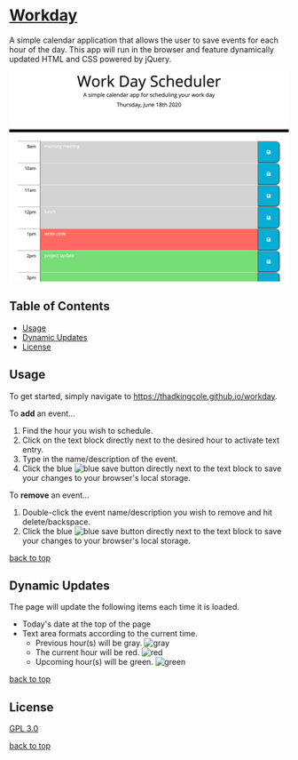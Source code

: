 # [Workday](https://thadkingcole.github.io/workday)

A simple calendar application that allows the user to save events for each hour of the day. This app will run in the browser and feature dynamically updated HTML and CSS powered by jQuery.

![screenshot](./screenshots/main.png)

## Table of Contents

- [Usage](#usage)
- [Dynamic Updates](#dynamic-updates)
- [License](#license)

## Usage

To get started, simply navigate to <https://thadkingcole.github.io/workday>.

To **add** an event...

1. Find the hour you wish to schedule.
1. Click on the text block directly next to the desired hour to activate text entry.
1. Type in the name/description of the event.
1. Click the blue ![blue](https://www.htmlcsscolor.com/preview/icon/06AED5.png) save button directly next to the text block to save your changes to your browser's local storage.

To **remove** an event...

1. Double-click the event name/description you wish to remove and hit delete/backspace.
1. Click the blue ![blue](https://www.htmlcsscolor.com/preview/icon/06AED5.png) save button directly next to the text block to save your changes to your browser's local storage.

[back to top](#workday)

## Dynamic Updates

The page will update the following items each time it is loaded.

- Today's date at the top of the page
- Text area formats according to the current time.
  - Previous hour(s) will be gray. ![gray](https://www.htmlcsscolor.com/preview/icon/D3D3D3.png)
  - The current hour will be red. ![red](https://www.htmlcsscolor.com/preview/icon/FF6961.png)
  - Upcoming hour(s) will be green. ![green](https://www.htmlcsscolor.com/preview/icon/77DD77.png)

[back to top](#workday)

## License

[GPL 3.0](LICENSE)

[back to top](#workday)
